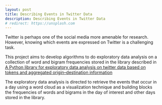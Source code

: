 ```yaml
---
layout: post
title: Describing Events in Twitter Data
description: Describing Events in Twitter Data
# redirect: https://unsplash.com
---
```


Twitter is perhaps one of the social media more amenable for research. However, knowing which events are expressed on Twitter is a challenging task.  

This project aims to develop algorithms to do exploratory data analysis on a collection of word and bigram frequencies stored in  the library described in [A Python library for exploratory data analysis on twitter data based on tokens and aggregated origin–destination information](https://www.sciencedirect.com/science/article/pii/S0098300421002946)

The exploratory data analysis is directed to retrieve the events that occur in a day using a word cloud as a visualization technique and building blocks the frequencies of words and bigrams in the day of interest and other days stored in the library. 
